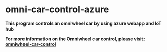 # omni-car-control-azure
**This program controls an omniwheel car by using azure webapp and IoT hub**

**For more information on the Omniwheel car control, please visit: [omniwheel-car-control](https://github.com/awful001/omniwheel-car-control)**
